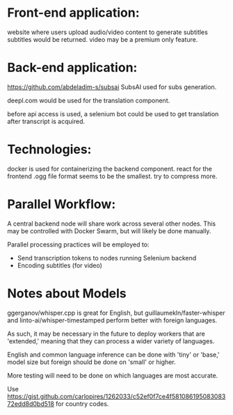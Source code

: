 # Front-end application:
website where users upload audio/video content to generate subtitles
subtitles would be returned. video may be a premium only feature.


# Back-end application:
https://github.com/abdeladim-s/subsai
SubsAI used for subs generation.

deepl.com would be used for the translation component.

before api access is used, a selenium bot could be used to get translation after transcript is acquired.

# Technologies:

docker is used for containerizing the backend component.
react for the frontend
.ogg file format seems to be the smallest. try to compress more.

# Parallel Workflow:

A central backend node will share work across several other nodes. This may be controlled with Docker Swarm, but will likely be done manually.

Parallel processing practices will be employed to:
- Send transcription tokens to nodes running Selenium backend
- Encoding subtitles (for video)

# Notes about Models

ggerganov/whisper.cpp is great for English, but guillaumekln/faster-whisper and linto-ai/whisper-timestamped perform better with foreign languages. 

As such, it may be necessary in the future to deploy workers that are 'extended,' meaning that they can process a wider variety of languages. 

English and common language inference can be done with 'tiny' or 'base,' model size but foreign should be done on 'small' or higher.

More testing will need to be done on which languages are most accurate.

Use https://gist.github.com/carlopires/1262033/c52ef0f7ce4f58108619508308372edd8d0bd518 for country codes.